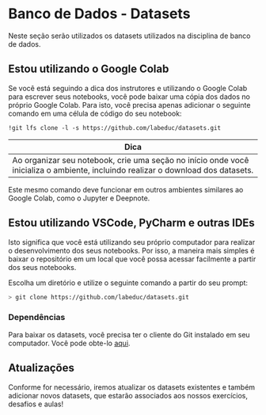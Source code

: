 # Banco de Dados - Datasets

Neste seção serão utilizados os datasets utilizados na disciplina de banco de dados.

## Estou utilizando o Google Colab

Se você está seguindo a dica dos instrutores e utilizando o Google Colab para escrever seus notebooks, você pode baixar uma cópia dos dados no próprio Google Colab. Para isto, você precisa apenas adicionar o seguinte comando em uma célula de código do seu notebook:

```colab
!git lfs clone -l -s https://github.com/labeduc/datasets.git
```

| **Dica**                                                                                                                         |
| -------------------------------------------------------------------------------------------------------------------------------- |
| Ao organizar seu notebook, crie uma seção no início onde você inicializa o ambiente, incluindo realizar o download dos datasets. |

Este mesmo comando deve funcionar em outros ambientes similares ao Google Colab, como o Jupyter e Deepnote.

## Estou utilizando VSCode, PyCharm e outras IDEs

Isto significa que você está utilizando seu próprio computador para realizar o desenvolvimento dos seus notebooks. Por isso, a maneira mais simples é baixar o repositório em um local que você possa acessar facilmente a partir dos seus notebooks.

Escolha um diretório e utilize o seguinte comando a partir do seu prompt:

```bash
> git clone https://github.com/labeduc/datasets.git
```

### Dependências

Para baixar os datasets, você precisa ter o cliente do Git instalado em seu computador. Você pode obte-lo [aqui](https://git-scm.com/download).

## Atualizações

Conforme for necessário, iremos atualizar os datasets existentes e também adicionar novos datasets, que estarão associados aos nossos exercícios, desafios e aulas!
